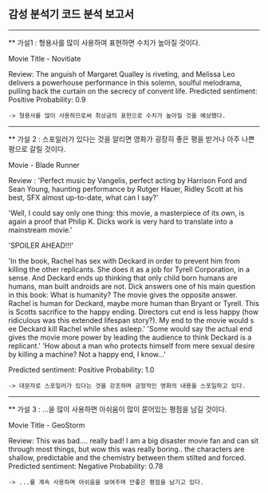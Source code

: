 ## 감성 분석기 코드 분석 보고서 

- - -


** 가설1 : 형용사를 많이 사용하여 표현하면 수치가 높아질 것이다.


Movie Title - Novitiate 

Review: The anguish of Margaret Qualley is riveting, and Melissa Leo delivers a powerhouse performance in this solemn, soulful melodrama, pulling back the curtain on the secrecy of convent life.
Predicted sentiment: Positive
Probability: 0.9

	-> 형용사를 많이 사용하므로써 최상금의 표현으로 수치가 높아질 것을 예상했다.

- - -


** 가설 2 : 스포일러가 있다는 것을 알리면 영화가 굉장히 좋은 평을 받거나 아주 나쁜 평으로 갈릴 것이다.

Movie - Blade Runner

Review :
 'Perfect music by Vangelis, perfect acting by Harrison Ford and Sean Young, haunting performance by Rutger Hauer, Ridley Scott at his best, SFX almost up-to-date, what can I say?'

'Well, I could say only one thing: this movie, a masterpiece of its own, is again a proof that Philip K. Dicks work is very hard to translate into a mainstream movie.'

'SPOILER AHEAD!!!'

'In the book, Rachel has sex with Deckard in order to prevent him from killing the other replicants. She does it as a job for Tyrell Corporation, in a sense. And Deckard ends up thinking that only child born humans are humans, man built androids are not. Dick answers one of his main question in this book: What is humanity? The movie gives the opposite answer. Rachel is human for Deckard, maybe more human than Bryant or Tyrell. This is Scotts sacrifice to the happy ending. Directors cut end is less happy (how ridiculous was this extended lifespan story?). My end to the movie would s ee Deckard kill Rachel while shes asleep.'
 'Some would say the actual end gives the movie more power by leading the audience to think Deckard is a replicant.'
 'How about a man who protects himself from mere sexual desire by killing a machine? Not a happy end, I know...'

Predicted sentiment: Positive
Probability: 1.0

	-> 대문자로 스포일러가 있다는 것을 강조하며 긍정적인 영화의 내용을 스포일하고 있다.
  
- - -



** 가설 3 : ...을 많이 사용하면 아쉬움이 많이 묻어있는 평점을 남길 것이다.

Movie Title - GeoStorm

Review: This was bad.... really bad! I am a big disaster movie fan and can sit through most things, but wow this was really boring.. the characters are shallow, predictable and the chemistry between them stilted and forced.
Predicted sentiment: Negative
Probability: 0.78

	-> ...를 계속 사용하며 아쉬움을 보여주며 안좋은 평점을 남기고 있다.
